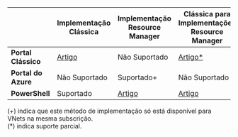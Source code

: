 |  | **Implementação Clássica** | **Implementação Resource Manager** | **Clássica para Implementações Resource Manager** |
| --- | --- | --- | --- |
| **Portal Clássico** |[Artigo](../articles/vpn-gateway/virtual-networks-configure-vnet-to-vnet-connection.md) |Não Suportado |[Artigo*](../articles/vpn-gateway/vpn-gateway-connect-different-deployment-models-portal.md) |
| **Portal do Azure** |Não Suportado |Suportado+ |Não Suportado |
| **PowerShell** |Suportado |[Artigo](../articles/vpn-gateway/vpn-gateway-vnet-vnet-rm-ps.md) |[Artigo](../articles/vpn-gateway/vpn-gateway-connect-different-deployment-models-powershell.md) |

(+) indica que este método de implementação só está disponível para VNets na mesma subscrição.<br>
(*) indica suporte parcial.

<!--HONumber=Sep16_HO3-->


